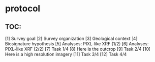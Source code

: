 # protocol

## TOC:

[1] Survey goal
[2] Survey organization
[3] Geological context
[4] Biosignature hypothesis
[5] Analyses: PIXL-like XRF (1/2)
[6] Analyses: PIXL-like XRF (2/2)
[7] Task 1/4
[8] Here is the outcrop
[9] Task 2/4
[10] Here is a high resolution imagery
[11] Task 3/4
[12] Task 4/4
